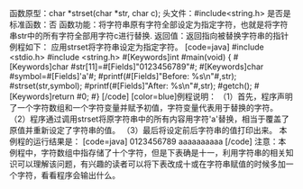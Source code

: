 函数原型：char *strset(char *str, char c);
头文件：#include<string.h>
是否是标准函数：否
函数功能：将字符串原有字符全部设定为指定字符，也就是将字符串str中的所有字符全部用字符c进行替换.
返回值：返回指向被替换字符串的指针
例程如下： 应用strset将字符串设定为指定字符。
[code=java]
#include <stdio.h> 
#include <string.h>
#[Keywords]int #main(void) 
{ 
   #[Keywords]char #str[11]=#[Fields]"0123456789"#;
   #[Keywords]char #symbol=#[Fields]'a'#;
   #printf(#[Fields]"Before: %s\n"#,str);
   #strset(str,symbol);
   #printf(#[Fields]"After: %s\n"#,str);
   #getch();
   #[Keywords]return #0; 
#} 
[/code]
[color=blue]例程说明：
（1）首先，程序声明了一个字符数组和一个字符变量并赋予初值，字符变量代表用于替换的字符。
（2）程序通过调用strset将原字符串中的所有内容用字符'a'替换，相当于覆盖了原值并重新设定了字符串的值。
（3）最后将设定前后字符串的值打印出来。
本例程的运行结果是：
[code=java]
0123456789
aaaaaaaaaa
[/code]
注意：本例程中，字符数组中指存储了十个字符，但是下表确是十一，利用字符串的相关知识可以理解该问题，有兴趣的读者可以将下表改成十或在字符串赋值的时候多加一个字符，看看程序会输出什么。